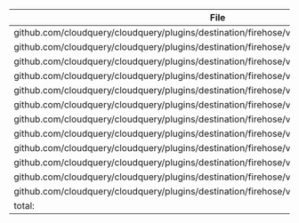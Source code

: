| File | Function | Coverage |
| --- | --- | --- |
| github.com/cloudquery/cloudquery/plugins/destination/firehose/v2/client/client.go:65: | Close | 0.0% |
| github.com/cloudquery/cloudquery/plugins/destination/firehose/v2/client/client.go:67: | Read | 0.0% |
| github.com/cloudquery/cloudquery/plugins/destination/firehose/v2/client/client.go:71: | validateCredentials | 0.0% |
| github.com/cloudquery/cloudquery/plugins/destination/firehose/v2/client/spec/gen/main.go:13: | main | 0.0% |
| github.com/cloudquery/cloudquery/plugins/destination/firehose/v2/client/spec/gen/main.go:20: | currDir | 0.0% |
| github.com/cloudquery/cloudquery/plugins/destination/firehose/v2/client/spec/spec.go:29: | SetDefaults | 0.0% |
| github.com/cloudquery/cloudquery/plugins/destination/firehose/v2/client/spec/spec.go:47: | Validate | 0.0% |
| github.com/cloudquery/cloudquery/plugins/destination/firehose/v2/client/test_connection.go:17: | NewConnectionTester | 100.0% |
| github.com/cloudquery/cloudquery/plugins/destination/firehose/v2/client/write.go:19: | Write | 0.0% |
| github.com/cloudquery/cloudquery/plugins/destination/firehose/v2/client/write.go:108: | sendBatch | 0.0% |
| github.com/cloudquery/cloudquery/plugins/destination/firehose/v2/client/write.go:125: | getFailedRecords | 0.0% |
| github.com/cloudquery/cloudquery/plugins/destination/firehose/v2/main.go:14: | main | 0.0% |
| total: | (statements) | 7.1% |
